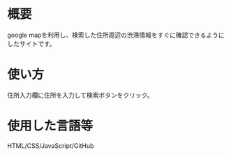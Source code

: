 # 概要
google mapを利用し、検索した住所周辺の渋滞情報をすぐに確認できるようにしたサイトです。

# 使い方
住所入力欄に住所を入力して検索ボタンをクリック。

# 使用した言語等
HTML/CSS/JavaScript/GitHub
